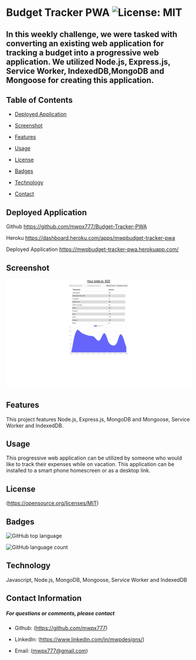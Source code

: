 

# **Budget Tracker PWA**   ![License: MIT](https://img.shields.io/badge/License-MIT-yellow.svg)
## **In this weekly challenge, we were tasked with converting an existing web application for tracking a budget into a progressive web application.  We utilized Node.js, Express.js, Service Worker, IndexedDB,MongoDB and Mongoose for creating this application.**

## **Table of Contents**

* [Deployed Application](#deployed-application)

* [Screenshot](#screenshot)



* [Features](#features)

* [Usage](#usage)



* [License](#license)

* [Badges](#badges)

* [Technology](#technology)



* [Contact](#contact-information)

## **Deployed Application**
Github 
https://github.com/mwpx777/Budget-Tracker-PWA

Heroku
https://dashboard.heroku.com/apps/mwpbudget-tracker-pwa

Deployed Application
https://mwpbudget-tracker-pwa.herokuapp.com/


## **Screenshot**
![screenshot](screenshot.png)



## **Features**
This project features Node.js, Express.js, MongoDB and Mongoose, Service Worker and IndexedDB.

## **Usage**
This progressive web application can be utilized by someone who would like to track their expenses while on vacation.  This application can be installed to a smart phone homescreen or as a desktop link.




## **License**
(https://opensource.org/licenses/MIT)

## **Badges**

![GitHub top language](https://img.shields.io/github/languages/top/mwpx777/Social-Network-API?style=plastic)

![GitHub language count](https://img.shields.io/github/languages/count/mwpx777/Social-Network-API)


## **Technology**
Javascript, Node.js, MongoDB, Mongoose, Service Worker and IndexedDB





## **Contact Information**
##### For questions or comments, please contact

* Github: (https://github.com/mwpx777)

* LinkedIn: (https://www.linkedin.com/in/mwpdesigns/)

* Email: (mwpx777@gmail.com)

